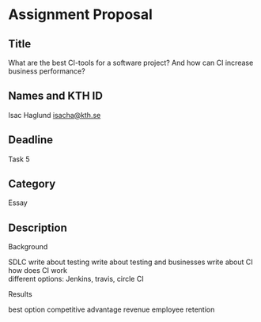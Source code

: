 # Assignment Proposal

## Title

What are the best CI-tools for a software project? And how can CI increase business performance?

## Names and KTH ID

Isac Haglund isacha@kth.se

## Deadline

Task 5

## Category

Essay

## Description

Background

SDLC
write about testing
write about testing and businesses
write about CI
how does CI work  
different options: Jenkins, travis, circle CI

Results

best option
competitive advantage
revenue
employee retention

